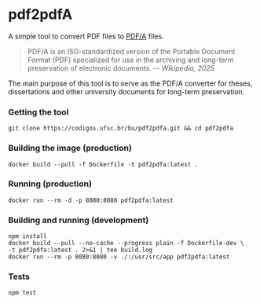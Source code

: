# pdf2pdfA

A simple tool to convert PDF files to [PDF/A](https://en.wikipedia.org/wiki/PDF/A) files.

> PDF/A is an ISO-standardized version of the Portable Document Format (PDF) specialized for use in the archiving and long-term preservation of electronic documents. -- <cite>Wikipedia, 2025</cite>

The main purpose of this tool is to serve as the PDF/A converter for theses, dissertations and other university documents for long-term preservation.

### Getting the tool
```shell
git clone https://codigos.ufsc.br/bu/pdf2pdfa.git && cd pdf2pdfa
```

### Building the image (production)
```shell
docker build --pull -f Dockerfile -t pdf2pdfa:latest .
```

### Running (production)
```shell
docker run --rm -d -p 8080:8080 pdf2pdfa:latest
```

### Building and running (development)
```shell
npm install
docker build --pull --no-cache --progress plain -f Dockerfile-dev \
-t pdf2pdfa:latest . 2>&1 | tee build.log
docker run --rm -p 8080:8080 -v ./:/usr/src/app pdf2pdfa:latest
```

### Tests
```shell
npm test
```
